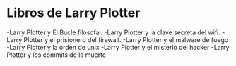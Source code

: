 # Libros de Larry Plotter
-Larry Plotter y El Bucle filosofal.
-Larry Plotter y la clave secreta del wifi.
-Larry Plotter y el prisionero del firewall.
-Larry Plotter y el malware de fuego
-Larry Plotter y la orden de unix
-Larry Plotter y el misterio del hacker
-Larry Plotter y los commits de la muerte
